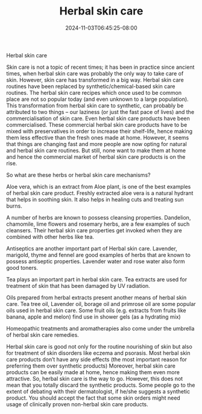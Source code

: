 ﻿---
title: "Herbal skin care"
date: 2024-11-03T06:45:25-08:00
description: "Skincare Tips for Web Success"
featured_image: "/images/Skincare.jpg"
tags: ["Skincare"]
---

Herbal skin care

Skin care is not a topic of recent times; it has been in practice since ancient times, when herbal skin care was probably the only way to take care of skin. However, skin care has transformed in a big way. Herbal skin care routines have been replaced by synthetic/chemical-based skin care routines. The herbal skin care recipes which once used to be common place are not so popular today (and even unknown to a large population). This transformation from herbal skin care to synthetic, can probably be attributed to two things – our laziness (or just the fast pace of lives) and the commercialisation of skin care. Even herbal skin care products have been commercialised. These commercial herbal skin care products have to be mixed with preservatives in order to increase their shelf-life, hence making them less effective than the fresh ones made at home. However, it seems that things are changing fast and more people are now opting for natural and herbal skin care routines. But still, none want to make them at home and hence the commercial market of herbal skin care products is on the rise.

So what are these herbs or herbal skin care mechanisms?

Aloe vera, which is an extract from Aloe plant, is one of the best examples of herbal skin care product. Freshly extracted aloe vera is a natural hydrant that helps in soothing skin. It also helps in healing cuts and treating sun burns.  

A number of herbs are known to possess cleansing properties. Dandelion, chamomile, lime flowers and rosemary herbs, are a few examples of such cleansers. Their herbal skin care properties get invoked when they are combined with other herbs like tea. 

Antiseptics are another important part of Herbal skin care. Lavender, marigold, thyme and fennel are good examples of herbs that are known to possess antiseptic properties. Lavender water and rose water also form good toners.  

Tea plays an important part in herbal skin care.  Tea extracts are used for treatment of skin that has been damaged by UV radiation. 

Oils prepared from herbal extracts present another means of herbal skin care.  Tea tree oil, Lavender oil, borage oil and primrose oil are some popular oils used in herbal skin care.  Some fruit oils (e.g. extracts from fruits like banana, apple and melon) find use in shower gels (as a hydrating mix)

Homeopathic treatments and aromatherapies also come under the umbrella of herbal skin care remedies. 

Herbal skin care is good not only for the routine nourishing of skin but also for treatment of skin disorders like eczema and psorasis. Most herbal skin care products don’t have any side effects (the most important reason for preferring them over synthetic products) Moreover, herbal skin care products can be easily made at home, hence making them even more attractive. So, herbal skin care is the way to go. However, this does not mean that you totally discard the synthetic products. Some people go to the extent of debating with their dermatologist, if he/she suggests a synthetic product. You should accept the fact that some skin orders might need usage of clinically proven non-herbal skin care products. 


